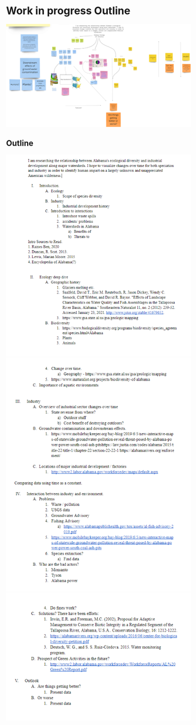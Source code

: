 # Work in progress Outline 

![Mind Map](https://github.com/Dalbed349/Thesis/blob/main/images/MSDV_Thesis_MindMap_Large.png)

## Outline 

![Mind Map](https://github.com/Dalbed349/Thesis/blob/main/images/Outline1_3.png)
![Mind Map](https://github.com/Dalbed349/Thesis/blob/main/images/Outline2_3.png)
![Mind Map](https://github.com/Dalbed349/Thesis/blob/main/images/Outline3_3.png)
